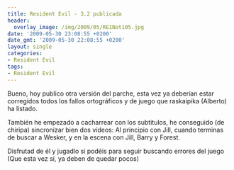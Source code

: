 ```yaml
---
title: Resident Evil - 3.2 publicada
header:
  overlay_image: /img/2009/05/RE1Noti05.jpg
date: '2009-05-30 23:08:55 +0200'
date_gmt: '2009-05-30 22:08:55 +0200'
layout: single
categories:
- Resident Evil
tags:
- Resident Evil
---
```

Bueno, hoy publico otra versión del parche, esta vez ya deberían estar corregidos 
todos los fallos ortográficos y de juego que raskaipika (Alberto) ha listado.

También he empezado a cacharrear con los subtitulos, he conseguido (de chiripa) 
sincronizar bien dos vídeos: Al principio con Jill, cuando terminas de buscar a 
Wesker, y en la escena con Jill, Barry y Forest.

Disfrutad de él y jugadlo si podéis para seguir buscando errores del juego 
(Que esta vez sí, ya deben de quedar pocos)
